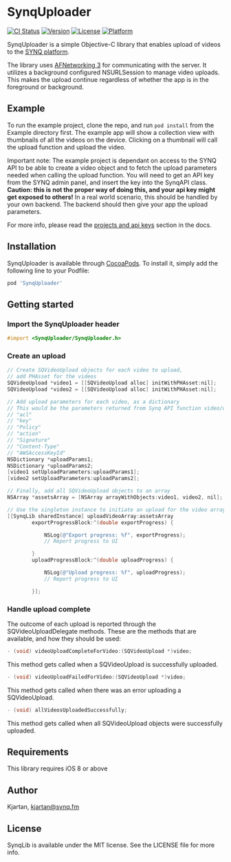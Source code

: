 # SynqUploader

[![CI Status](http://img.shields.io/travis/Kjartan/SynqUploader.svg?style=flat)](https://travis-ci.org/Kjartan/SynqUploader)
[![Version](https://img.shields.io/cocoapods/v/SynqUploader.svg?style=flat)](http://cocoapods.org/pods/SynqUploader)
[![License](https://img.shields.io/cocoapods/l/SynqUploader.svg?style=flat)](http://cocoapods.org/pods/SynqUploader)
[![Platform](https://img.shields.io/cocoapods/p/SynqUploader.svg?style=flat)](http://cocoapods.org/pods/SynqUploader)

SynqUploader is a simple Objective-C library that enables upload of videos to the [SYNQ platform](https://www.synq.fm).

The library uses [AFNetworking 3](https://github.com/AFNetworking/AFNetworking) for communicating with the server. It utilizes a background configured NSURLSession to manage video uploads. This makes the upload continue regardless of whether the app is in the foreground or background.

## Example

To run the example project, clone the repo, and run `pod install` from the Example directory first. The example app will show a collection view with thumbnails of all the videos on the device. Clicking on a thumbnail will call the upload function and upload the video. 

Important note: The example project is dependant on access to the SYNQ API to be able to create a video object and to fetch the upload parameters needed when calling the upload function. You will need to get an API key from the SYNQ admin panel, and insert the key into the SynqAPI class. **Caution: this is not the proper way of doing this, and your api key might get exposed to others!** 
In a real world scenario, this should be handled by your own backend. The backend should then give your app the upload parameters.

For more info, please read the [projects and api keys](https://docs.synq.fm/#projects-and-api-keys) section in the docs.


## Installation

SynqUploader is available through [CocoaPods](http://cocoapods.org). To install
it, simply add the following line to your Podfile:

```ruby
pod 'SynqUploader'
```

## Getting started

### Import the SynqUploader header

```objective-c
#import <SynqUploader/SynqUploader.h>
```

### Create an upload

```objective-c
// Create SQVideoUpload objects for each video to upload,
// add PHAsset for the videos
SQVideoUpload *video1 = [[SQVideoUpload alloc] initWithPHAsset:nil];
SQVideoUpload *video2 = [[SQVideoUpload alloc] initWithPHAsset:nil];

// Add upload parameters for each video, as a dictionary
// This would be the parameters returned from Synq API function video/upload, and must contain the following keys:
// "acl"
// "key"
// "Policy"
// "action"
// "Signature"
// "Content-Type"
// "AWSAccessKeyId"
NSDictionary *uploadParams1;
NSDictionary *uploadParams2;
[video1 setUploadParameters:uploadParams1];
[video2 setUploadParameters:uploadParams2];

// Finally, add all SQVideoUpload objects to an array
NSArray *assetsArray = [NSArray arrayWithObjects:video1, video2, nil];

// Use the singleton instance to initiate an upload for the video array
[[SynqLib sharedInstance] uploadVideoArray:assetsArray
        exportProgressBlock:^(double exportProgress) {

            NSLog(@"Export progress: %f", exportProgress);
            // Report progress to UI

        }
        uploadProgressBlock:^(double uploadProgress) {

            NSLog(@"Upload progress: %f", uploadProgress);
            // Report progress to UI

        }];
```

### Handle upload complete

The outcome of each upload is reported through the SQVideoUploadDelegate methods. These are the methods that are available, and how they should be used:

```objective-c
- (void) videoUploadCompleteForVideo:(SQVideoUpload *)video;
```
This method gets called when a SQVideoUpload is successfully uploaded.

```objective-c
- (void) videoUploadFailedForVideo:(SQVideoUpload *)video;
```
This method gets called when there was an error uploading a SQVideoUpload.

```objective-c
- (void) allVideosUploadedSuccessfully;
```
This method gets called when all SQVideoUpload objects were successfully uploaded.



## Requirements

This library requires iOS 8 or above

## Author

Kjartan, kjartan@synq.fm

## License

SynqLib is available under the MIT license. See the LICENSE file for more info.
